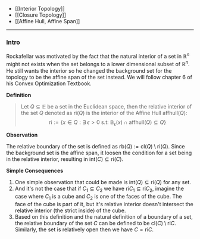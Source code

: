 - [[Interior Topology]]
- [[Closure Topology]]
- [[Affine Hull, Affine Span]]

---
### **Intro**

Rockafellar was motivated by the fact that the natural interior of a set in $\mathbb R^n$ might not exists when the set belongs to a lower dimensional subset of $\mathbb R^n$. He still wants the interior so he changed the background set for the topology to be the affine span of the set instead. We will follow chapter 6 of his Convex Optimization Textbook. 

**Definition** 
> Let $Q\subseteq \mathbb{E}$ be a set in the Euclidean space, then the relative interior of the set $Q$ denoted as $\text{ri}(Q)$ is the interior of the Affine Hull $\text{affhull}(Q)$: 
> $$
> \text{ri}:= 
> \{
>     x\in Q:  \exists\; \epsilon > 0 \text{ s.t: }
>     \mathbb{B}_\epsilon(x)\cap \text{affhull}(Q)\subseteq Q
> \}
> $$

**Observation**

The relative boundary of the set is defined as $\text{rb}(Q):= \text{cl}(Q)\setminus \text{ri}(Q)$. Since the background set is the affine span, it loosen the condition for a set being in the relative interior, resulting in $\text{int}(C)\subseteq \text{ri}(C)$. 

**Simple Consequences**

1. One simple observation that could be made is $\text{int}(Q)\subseteq \text{ri}(Q)$ for any set. 
2. And it's not the case that if $C_1 \subseteq C_2$ we have $\text{ri}C_1 \subseteq \text{ri}C_2$, imagine the case where $C_1$ is a cube and $C_2$ is one of the faces of the cube. The face of the cube is part of it, but it's relative interior doesn't intersect the relative interior (the strict inside) of the cube. 
3. Based on this definition and the natural definition of a boundary of a set, the relative boundary of the set $C$ can be defined to be $\text{cl}(C)\setminus \text{ri}C$. Similarly, the set is relatively open then we have $C = \text{ri}C$. 


